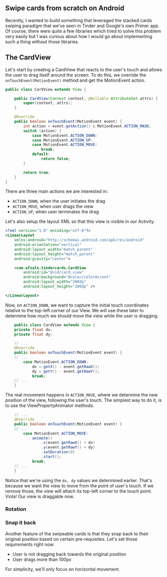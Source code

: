 ## Swipe cards from scratch on Android

Recently, I wanted to build something that leveraged the stacked cards swiping paradigm that we've seen in Tinder and Google's own Primer app. Of course, there were quite a few libraries which tried to solve this problem very easily but I was curious about how I would go about implementing such a thing without those libraries.

## The CardView

Let's start by creating a CardView that reacts to the user's touch and allows the user to drag itself around the screen. To do this, we override the ```onTouchEvent(MotionEvent)``` method and get the MotionEvent action.

```java
public class CardView extends View {

    public CardView(Context context, @Nullable AttributeSet attrs) {
        super(context, attrs);
    }

    @Override
    public boolean onTouchEvent(MotionEvent event) {
        int action = event.getAction() & MotionEvent.ACTION_MASK;
        switch (action) {
            case MotionEvent.ACTION_DOWN:
            case MotionEvent.ACTION_UP:
            case MotionEvent.ACTION_MOVE:
                break;
            default:
                return false;
        }

        return true;
    }
}
```

There are three main actions we are interested in: 

- ```ACTION_DOWN```, when the user initiates the drag
- ```ACTION_MOVE```, when user drags the view
- ```ACTION_UP```, when user terminates the drag


Let's also setup the layout XML so that this view is visible in our Activity.

```xml
<?xml version="1.0" encoding="utf-8"?>
<LinearLayout 
    xmlns:android="http://schemas.android.com/apk/res/android"
    android:orientation="vertical" 
    android:layout_width="match_parent"
    android:layout_height="match_parent"
    android:gravity="center">

    <com.afzaln.tindercards.CardView
        android:id="@+id/card_view"
        android:background="@color/colorAccent"
        android:layout_width="200dp"
        android:layout_height="200dp" />

</LinearLayout>
```

Now, on ```ACTION_DOWN```, we want to capture the initial touch coordinates relative to the top-left corner of our View. We will use these later to determine how much we should move the view while the user is dragging.

```java
    public class CardView extends View {
    private float dx;
    private float dy;

    // ...
    @Override
    public boolean onTouchEvent(MotionEvent event) {
    // ...
        case MotionEvent.ACTION_DOWN:
            dx = getX() - event.getRawX();
            dy = getY() - event.getRawY();
            break;
    // ...
    }
```

The real movement happens in ```ACTION_MOVE```, where we determine the new position of the view, following the user's touch. The simplest way to do it, is to use the ViewPropertyAnimator methods.

```java
    // ...
    @Override
    public boolean onTouchEvent(MotionEvent event) {
    // ...
        case MotionEvent.ACTION_MOVE:
            animate()
                .x(event.getRawX() + dx)
                .y(event.getRawY() + dy)
                .setDuration(0)
                .start();
            break;
    // ...
    }
```

Notice that we're using the ```dx, dy``` values we determined earlier. That's because we want the view to move from the point of user's touch. If we remove those, the view will attach its top-left corner to the touch point. Viola! Our view is draggable now.


### Rotation


### Snap it back

Another feature of the swipeable cards is that they snap back to their original position based on certain pre-requisites. Let's set those requirements right now:

- User is not dragging back towards the original position
- User drags more than 100px

For simplicity, we'll only focus on horizontal movement.